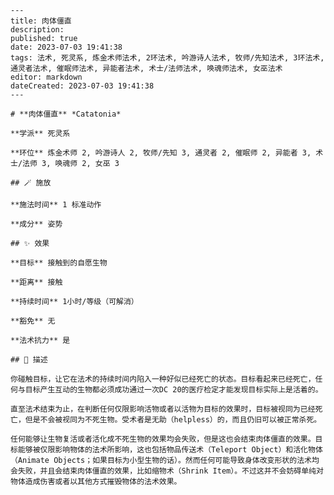 
    ---
    title: 肉体僵直
    description: 
    published: true
    date: 2023-07-03 19:41:38
    tags: 法术, 死灵系, 炼金术师法术, 2环法术, 吟游诗人法术, 牧师/先知法术, 3环法术, 通灵者法术, 催眠师法术, 异能者法术, 术士/法师法术, 唤魂师法术, 女巫法术
    editor: markdown
    dateCreated: 2023-07-03 19:41:38
    ---

    # **肉体僵直** *Catatonia*

    **学派** 死灵系 

    **环位** 炼金术师 2, 吟游诗人 2, 牧师/先知 3, 通灵者 2, 催眠师 2, 异能者 3, 术士/法师 3, 唤魂师 2, 女巫 3

    ## 🪄 施放

    **施法时间** 1 标准动作

    **成分** 姿势

    ## ✨ 效果 

    **目标** 接触到的自愿生物 

    **距离** 接触  

    **持续时间** 1小时/等级（可解消） 

    **豁免** 无

    **法术抗力** 是

    ## 📖 描述

    你碰触目标，让它在法术的持续时间内陷入一种好似已经死亡的状态。目标看起来已经死亡，任何与目标产生互动的生物都必须成功通过一次DC 20的医疗检定才能发现目标实际上是活着的。

    直至法术结束为止，在判断任何仅限影响活物或者以活物为目标的效果时，目标被视同为已经死亡，但是不会被视同为不死生物。受术者是无助（helpless）的，而且仍旧可以被正常杀死。

    任何能够让生物复活或者活化成不死生物的效果均会失败，但是这也会结束肉体僵直的效果。目标能够被仅限影响物体的法术所影响，这也包括物品传送术（Teleport Object）和活化物体（Animate Objects；如果目标为小型生物的话）。然而任何可能导致身体改变形状的法术均会失败，并且会结束肉体僵直的效果，比如缩物术（Shrink Item）。不过这并不会妨碍单纯对物体造成伤害或者以其他方式摧毁物体的法术效果。
    
